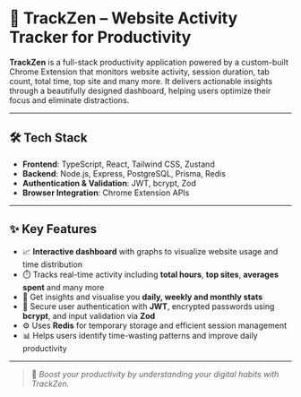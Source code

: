 # 🧭 TrackZen – Website Activity Tracker for Productivity

**TrackZen** is a full-stack productivity application powered by a custom-built Chrome Extension that monitors website activity, session duration, tab count, total time, top site and many more. It delivers actionable insights through a beautifully designed dashboard, helping users optimize their focus and eliminate distractions.

---

## 🛠️ Tech Stack

- **Frontend**: TypeScript, React, Tailwind CSS, Zustand  
- **Backend**: Node.js, Express, PostgreSQL, Prisma, Redis  
- **Authentication & Validation**: JWT, bcrypt, Zod  
- **Browser Integration**: Chrome Extension APIs

---

## ✨ Key Features

- 📈 **Interactive dashboard** with graphs to visualize website usage and time distribution  
- ⏱️ Tracks real-time activity including **total hours**, **top sites**, **averages spent**  and many more
- 🎯 Get insights and visualise you **daily, weekly and monthly stats**
- 🔐 Secure user authentication with **JWT**, encrypted passwords using **bcrypt**, and input validation via **Zod**  
- ⚙️ Uses **Redis** for temporary storage and efficient session management  
- 📊 Helps users identify time-wasting patterns and improve daily productivity

---

> 🚀 *Boost your productivity by understanding your digital habits with TrackZen.*

